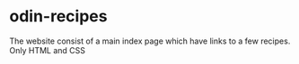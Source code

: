 # odin-recipes
The website consist of a main index page which have links to  a few recipes. 
Only HTML and CSS